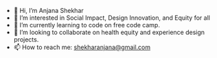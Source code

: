 - 👋 Hi, I’m Anjana Shekhar
- 👀 I’m interested in Social Impact, Design Innovation, and Equity for all
- 🌱 I’m currently learning to code on free code camp.
- 💞️ I’m looking to collaborate on health equity and experience design projects.
- 📫 How to reach me: shekharanjana@gmail.com

<!---
Anjie19/Anjie19 is a ✨ special ✨ repository because its `README.md` (this file) appears on your GitHub profile.
You can click the Preview link to take a look at your changes.
--->
